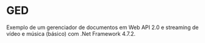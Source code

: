 # GED
Exemplo de um gerenciador de documentos em Web API 2.0 e streaming de vídeo e música (básico) com .Net Framework 4.7.2.
